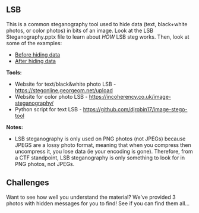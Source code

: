 ## LSB
This is a common steganography tool used to hide data (text, black+white photos, or color photos) in bits of an image. Look at the LSB Steganography.pptx file to learn about *HOW* LSB steg works. Then, look at some of the examples:

* [Before hiding data](https://raw.githubusercontent.com/JustinApplegate/ctf-training/main/Lesson%201%20-%20Introduction%20to%20CTFs/boston-skyline.png)
* [After hiding data](https://raw.githubusercontent.com/JustinApplegate/ctf-training/main/Lesson%201%20-%20Introduction%20to%20CTFs/txt-em-boston.png)

**Tools:**
* Website for text/black&white photo LSB - https://stegonline.georgeom.net/upload
* Website for color photo LSB - https://incoherency.co.uk/image-steganography/
* Python script for text LSB - https://github.com/djrobin17/image-stego-tool

**Notes:**
* LSB steganography is only used on PNG photos (not JPEGs) because JPEGS are a lossy photo format, meaning that when you compress then uncompress it, you lose data (ie your encoding is gone). Therefore, from a CTF standpoint, LSB steganography is only something to look for in PNG photos, not JPEGs. 

## Challenges
Want to see how well you understand the material? We've provided 3 photos with hidden messages for you to find! See if you can find them all...

